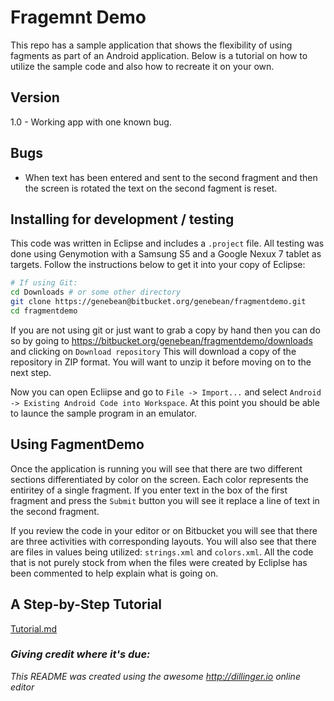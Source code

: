 # Fragemnt Demo

This repo has a sample application that shows the flexibility of using fagments 
as part of an Android application. Below is a tutorial on how to utilize the 
sample code and also how to recreate it on your own.

## Version

1.0 - Working app with one known bug.

## Bugs

- When text has been entered and sent to the second fragment and then the screen 
  is rotated the text on the second fagment is reset.

## Installing for development / testing

This code was written in Eclipse and includes a `.project` file. All testing was 
done using Genymotion with a Samsung S5 and a Google Nexux 7 tablet as targets. 
Follow the instructions below to get it into your copy of Eclipse:

```sh
# If using Git:
cd Downloads # or some other directory
git clone https://genebean@bitbucket.org/genebean/fragmentdemo.git  
cd fragmentdemo

```

If you are not using git or just want to grab a copy by hand then you can do so by 
going to https://bitbucket.org/genebean/fragmentdemo/downloads and clicking on 
`Download repository` This will download a copy of the repository in ZIP format. 
You will want to unzip it before moving on to the next step.

Now you can open Ecliipse and go to `File -> Import...` and select 
`Android -> Existing Android Code into Workspace`. At this point you should be able 
to launce the sample program in an emulator.

## Using FagmentDemo

Once the application is running you will see that there are two different sections 
differentiated by color on the screen. Each color represents the entiritey of a 
single fragment. If you enter text in the box of the first fragment and press the 
`Submit` button you will see it replace a line of text in the second fragment.

If you review the code in your editor or on Bitbucket you will see that there are 
three activities with corresponding layouts. You will also see that there are files 
in values being utilized: `strings.xml` and `colors.xml`. All the code that is not 
purely stock from when the files were created by Ecliplse has been commented to 
help explain what is going on.

## A Step-by-Step Tutorial

[Tutorial.md](./Tutorial.md)

### *Giving credit where it's due:*
*This README was created using the awesome http://dillinger.io online editor*